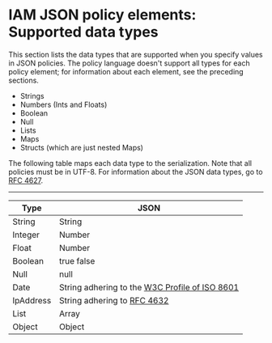 # IAM JSON policy elements: Supported data types<a name="reference_policies_elements_datatypes"></a>

This section lists the data types that are supported when you specify values in JSON policies\. The policy language doesn't support all types for each policy element; for information about each element, see the preceding sections\.
+ Strings
+ Numbers \(Ints and Floats\)
+ Boolean
+ Null
+ Lists
+ Maps
+ Structs \(which are just nested Maps\)

The following table maps each data type to the serialization\. Note that all policies must be in UTF\-8\. For information about the JSON data types, go to [RFC 4627](http://tools.ietf.org/html/rfc4627)\. 


****  

| Type | JSON | 
| --- | --- | 
|  String  |  String  | 
|  Integer  |  Number  | 
|  Float  |  Number  | 
|  Boolean  |  true false  | 
|  Null  |  null  | 
|  Date  |  String adhering to the [W3C Profile of ISO 8601](http://www.w3.org/TR/NOTE-datetime)  | 
|  IpAddress  |  String adhering to [RFC 4632](https://datatracker.ietf.org/doc/html/rfc4632)  | 
|  List  |  Array  | 
|  Object  |  Object  | 